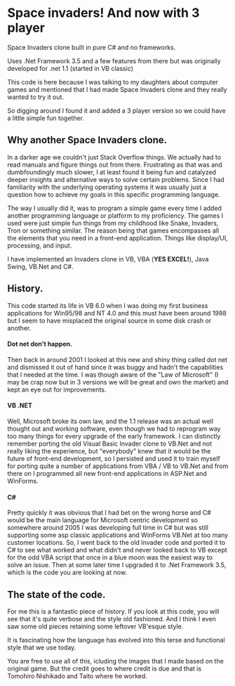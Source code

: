 # Space invaders! And now with 3 player
Space Invaders clone built in pure C# and no frameworks.

Uses .Net Framework 3.5 and a few features from there but was originally developed for .net 1.1 (started in VB classic)

This code is here because I was talking to my daughters about computer games and mentioned that I had made Space Invaders clone and they really wanted to try it out.

So digging around I found it and added a 3 player version so we could have a little simple fun together.

## Why another Space Invaders clone.
In a darker age we couldn't just Stack Overflow things.
We actually had to read manuals and figure things out from there. Frustrating as that was and dumbfoundingly much slower, I at least found it being fun and catalyzed deeper insights and alternative ways to solve certain problems. Since I had familiarity with the underlying operating systems it was usually just a question how to achieve my goals in this specific programming language. 

The way I usually did it, was to program a simple game every time I added another programming language or platform to my proficiency. The games I used were just simple fun things from my childhood like Snake, Invaders, Tron or something similar. The reason being that games encompasses all the elements that you need in a front-end application. Things like display/UI, processing, and input.

I have implemented an Invaders clone in VB, VBA (**YES EXCEL!**), Java Swing, VB.Net and C#. 

## History.
This code started its life in VB 6.0 when I was doing my first business applications for Win95/98 and NT 4.0 and this must have been around 1998 but I seem to have misplaced the original source in some disk crash or another. 

#### Dot net don't happen.
Then back in around 2001 I looked at this new and shiny thing called dot net and dismissed it out of hand since it was buggy and hadn't the capabilities that I needed at the time.  I was though aware of the "Law of Microsoft" (I may be crap now but in 3 versions we will be great and own the market) and kept an eye out for improvements.

#### VB .NET 
Well, Microsoft broke its own law, and the 1.1 release was an actual well thought out and working software, even though we had to reprogram way too many things for every upgrade of the early framework. I can distinctly remember porting the old Visual Basic Invader clone to VB.Net and not really liking the experience, but "everybody" knew that it would be the future of front-end development, so I persisted and used it to train myself for porting quite a number of applications from VBA / VB to VB.Net and from there on I programmed all new front-end applications in ASP.Net and WinForms.

#### C# 
Pretty quickly it was obvious that I had bet on the wrong horse and C# would be the main language for Microsoft centric development so somewhere around 2005 I was developing full time in C# but was still supporting some asp classic applications and WinForms VB.Net at too many customer locations. So, I went back to the old Invader code and ported it to C# to see what worked and what didn't and never looked back to VB except for the odd VBA script that once in a blue moon was the easiest way to solve an issue. Then at some later time I upgraded it to .Net Framework 3.5, which is the code you are looking at now.

## The state of the code.
For me this is a fantastic piece of history. If you look at this code, you will see that it's quite verbose and the style old fashioned. And I think I even saw some old pieces retaining some leftover VB'esque style. 

It is fascinating how the language has evolved into this terse and functional style that we use today. 

You are free to use all of this, icluding the images that I made based on the original game. But the credit goes to where credit is due and that is Tomohiro Nishikado and Taito where he worked.
